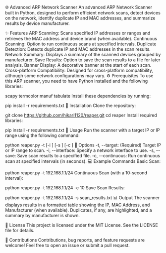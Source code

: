 🌐 Advanced ARP Network Scanner
An advanced ARP Network Scanner built in Python, designed to perform efficient network scans, detect devices on the network, identify duplicate IP and MAC addresses, and summarize results by device manufacturer.

✨ Features
ARP Scanning: Scans specified IP addresses or ranges and retrieves the MAC address and device brand (when available).
Continuous Scanning: Option to run continuous scans at specified intervals.
Duplicate Detection: Detects duplicate IP and MAC addresses in the scan results.
Network Summary: Displays a summary of the scanned devices grouped by manufacturer.
Save Results: Option to save the scan results to a file for later analysis.
Banner Display: A decorative banner at the start of each scan.
Cross-platform Compatibility: Designed for cross-platform compatibility, although some network configurations may vary.
⚙️ Prerequisites
To use this ARP scanner, you need to have Python installed and the following libraries:

scapy
termcolor
manuf
tabulate
Install these dependencies by running:


pip install -r requirements.txt
🚀 Installation
Clone the repository:


git clone https://github.com/hikari1120/reaper.git
cd reaper
Install required libraries:


pip install -r requirements.txt
🔧 Usage
Run the scanner with a target IP or IP range using the following command:


python reaper.py -t <target-ip-or-range> [-i <interface>] [-s <filename>] [-c <interval>]
📝 Options
-t, --target: (Required) Target IP or IP range to scan.
-i, --interface: Specify a network interface to use.
-s, --save: Save scan results to a specified file.
-c, --continuous: Run continuous scan at specified intervals (in seconds).
💻 Example Commands
Basic Scan:


python reaper.py -t 192.168.1.1/24
Continuous Scan (with a 10-second interval):


python reaper.py -t 192.168.1.1/24 -c 10
Save Scan Results:


python reaper.py -t 192.168.1.1/24 -s scan_results.txt
📊 Output
The scanner displays results in a formatted table showing the IP, MAC Address, and Manufacturer (when available).
Duplicates, if any, are highlighted, and a summary by manufacturer is shown.

📝 License
This project is licensed under the MIT License. See the LICENSE file for details.

🤝 Contributions
Contributions, bug reports, and feature requests are welcome! Feel free to open an issue or submit a pull request.
